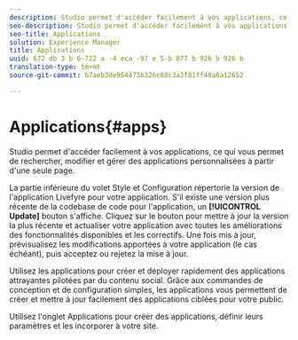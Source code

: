 ```yaml
---
description: Studio permet d'accéder facilement à vos applications, ce qui vous permet de rechercher, modifier et gérer des applications personnalisées à partir d'une seule page.
seo-description: Studio permet d'accéder facilement à vos applications, ce qui vous permet de rechercher, modifier et gérer des applications personnalisées à partir d'une seule page.
seo-title: Applications
solution: Experience Manager
title: Applications
uuid: 672 db 3 b 6-722 a -4 eca -97 e 5-b 877 b 926 b 926 b
translation-type: tm+mt
source-git-commit: 67aeb3de964473b326c88c3a3f81ff48a6a12652

---
```



# Applications{#apps}

Studio permet d&#39;accéder facilement à vos applications, ce qui vous permet de rechercher, modifier et gérer des applications personnalisées à partir d&#39;une seule page.

La partie inférieure du volet Style et Configuration répertorie la version de l&#39;application Livefyre pour votre application. S&#39;il existe une version plus récente de la codebase de code pour l&#39;application, un **[!UICONTROL Update]** bouton s&#39;affiche. Cliquez sur le bouton pour mettre à jour la version la plus récente et actualiser votre application avec toutes les améliorations des fonctionnalités disponibles et les correctifs. Une fois mis à jour, prévisualisez les modifications apportées à votre application (le cas échéant), puis acceptez ou rejetez la mise à jour.

Utilisez les applications pour créer et déployer rapidement des applications attrayantes pilotées par du contenu social. Grâce aux commandes de conception et de configuration simples, les applications vous permettent de créer et mettre à jour facilement des applications ciblées pour votre public.

Utilisez l&#39;onglet Applications pour créer des applications, définir leurs paramètres et les incorporer à votre site.
